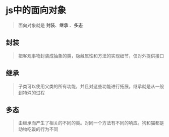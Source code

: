 # js中的面向对象

> 面向对象就是 **封装**、**继承** 、**多态** 

## 封装

> 把客观事物封装成抽象的类，隐藏属性和方法的实现细节，仅对外提供接口



## 继承

> 子类可以使用父类的所有功能，并且对这些功能进行拓展。继承就是从一般到特殊的过程



## 多态

> 由继承而产生了相关的不同的类。对同一个方法有不同的响应。狗和猫都是动物吃饭的行为不同



